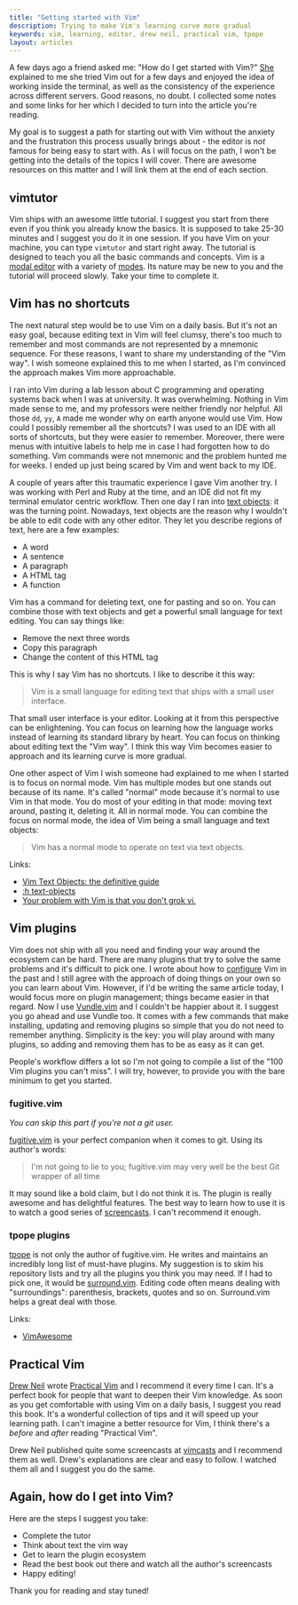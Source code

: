 ```yaml
---
title: "Getting started with Vim"
description: Trying to make Vim's learning curve more gradual
keywords: vim, learning, editor, drew neil, practical vim, tpope
layout: articles
---
```


A few days ago a friend asked me: "How do I get started with Vim?"
[She](https://twitter.com/lady_jcb) explained to me she tried Vim out for a
few days and enjoyed the idea of working inside the terminal, as well as the
consistency of the experience across different servers. Good reasons, no
doubt.  I collected some notes and some links for her which I decided to turn
into the article you're reading.

My goal is to suggest a path for starting out with Vim without the anxiety and
the frustration this process usually brings about - the editor is _not_ famous
for being easy to start with. As I will focus on the path, I won't be getting
into the details of the topics I will cover. There are awesome resources on
this matter and I will link them at the end of each section.

## vimtutor

Vim ships with an awesome little tutorial. I suggest you start from there even
if you think you already know the basics. It is supposed to take 25-30 minutes
and I suggest you do it in one session. If you have Vim on your machine, you can
type `vimtutor` and start right away. The tutorial is designed to teach you all
the basic commands and concepts. Vim is a [modal
editor](http://unix.stackexchange.com/questions/57705/modeless-vs-modal-editors#57708)
with a variety of
[modes](https://en.wikibooks.org/wiki/Learning_the_vi_Editor/Vim/Modes). Its
nature may be new to you and the tutorial will proceed slowly. Take your time to
complete it.

## Vim has no shortcuts

The next natural step would be to use Vim on a daily basis. But it's not an easy
goal, because editing text in Vim will feel clumsy, there's too much to remember
and most commands are not represented by a mnemonic sequence. For these reasons,
I want to share my understanding of the "Vim way". I wish someone explained this
to me when I started, as I'm convinced the approach makes Vim more approachable.

I ran into Vim during a lab lesson about C programming and operating systems
back when I was at university. It was overwhelming. Nothing in Vim made sense to
me, and my professors were neither friendly nor helpful. All those `dd`, `yy`,
`A` made me wonder why on earth anyone would use Vim. How could I possibly
remember all the shortcuts? I was used to an IDE with all sorts of shortcuts,
but they were easier to remember. Moreover, there were menus with intuitive
labels to help me in case I had forgotten how to do something. Vim commands were
not mnemonic and the problem hunted me for weeks. I ended up just being scared
by Vim and went back to my IDE.

A couple of years after this traumatic experience I gave Vim another try. I was
working with Perl and Ruby at the time, and an IDE did not fit my terminal
emulator centric workflow. Then one day I ran into [text
objects](http://vimdoc.sourceforge.net/htmldoc/motion.html#object-select): it
was the turning point. Nowadays, text objects are the reason why I wouldn't be
able to edit code with any other editor. They let you describe regions of text,
here are a few examples:

- A word
- A sentence
- A paragraph
- A HTML tag
- A function

Vim has a command for deleting text, one for pasting and so on. You can combine
those with text objects and get a powerful small language for text editing. You
can say things like:

- Remove the next three words
- Copy this paragraph
- Change the content of this HTML tag

This is why I say Vim has no shortcuts. I like to describe it this way:

> Vim is a small language for editing text that ships with a small user
> interface.

That small user interface is your editor. Looking at it from this perspective
can be enlightening. You can focus on learning how the language works instead of
learning its standard library by heart. You can focus on thinking about editing
text the "Vim way". I think this way Vim becomes easier to approach and its
learning curve is more gradual.

One other aspect of Vim I wish someone had explained to me when I started is to
focus on normal mode. Vim has multiple modes but one stands out because of its
name. It's called "normal" mode because it's normal to use Vim in that mode. You
do most of your editing in that mode: moving text around, pasting it, deleting
it. All in normal mode. You can combine the focus on normal mode, the idea of
Vim being a small language and text objects:

> Vim has a normal mode to operate on text via text objects.

Links:

- [Vim Text Objects: the definitive
  guide](http://blog.carbonfive.com/2011/10/17/vim-text-objects-the-definitive-guide/)
- [:h text-objects]([http://vimdoc.sourceforge.net/htmldoc/motion.html#object-select)
- [Your problem with Vim is that you don't grok
  vi.](http://stackoverflow.com/questions/1218390/what-is-your-most-productive-shortcut-with-vim/1220118#1220118)


## Vim plugins

Vim does not ship with all you need and finding your way around the ecosystem
can be hard. There are many plugins that try to solve the same problems and it's
difficult to pick one. I wrote about how to
[configure](/vim-for-rails-developers-lazy-modern-configuration) Vim in the past
and I still agree with the approach of doing things on your own so you can learn
about Vim. However, if I'd be writing the same article today, I would focus more
on plugin management; things became easier in that regard. Now I use
[Vundle.vim]([https://github.com/VundleVim/Vundle.vim) and I couldn't be happier
about it. I suggest you go ahead and use Vundle too. It comes with a few
commands that make installing, updating and removing plugins so simple that you
do not need to remember anything. Simplicity is the key: you will play around
with many plugins, so adding and removing them has to be as easy as it can get.

People's workflow differs a lot so I'm not going to compile a list of the "100
Vim plugins you can't miss". I will try, however, to provide you with the bare
minimum to get you started.

### fugitive.vim

_You can skip this part if you're not a git user._

[fugitive.vim](https://github.com/tpope/vim-fugitive) is your perfect companion
when it comes to git. Using its author's words:

> I'm not going to lie to you; fugitive.vim may very well be the best Git
> wrapper of all time

It may sound like a bold claim, but I do not think it is. The plugin is really
awesome and has delightful features. The best way to learn how to use it is to
watch a good series of
[screencasts](http://vimcasts.org/blog/2011/05/the-fugitive-series/). I can't
recommend it enough.

### tpope plugins

[tpope](https://github.com/tpope) is not only the author of fugitive.vim. He
writes and maintains an incredibly long list of must-have plugins. My suggestion
is to skim his repository lists and try all the plugins you think you may need.
If I had to pick one, it would be
[surround.vim](https://github.com/tpope/vim-surround). Editing code often means
dealing with "surroundings": parenthesis, brackets, quotes and so on.
Surround.vim helps a great deal with those.

Links:

- [VimAwesome](http://vimawesome.com/)

## Practical Vim

[Drew Neil](https://twitter.com/nelstrom) wrote [Practical
Vim](https://pragprog.com/book/dnvim/practical-vim) and I recommend it every
time I can. It's a perfect book for people that want to deepen their Vim
knowledge. As soon as you get comfortable with using Vim on a daily basis, I
suggest you read this book. It's a wonderful collection of tips and it will
speed up your learning path. I can't imagine a better resource for Vim,  I think
there's a _before_ and _after_ reading "Practical Vim".

Drew Neil published quite some screencasts at [vimcasts](http://vimcasts.org/)
and I recommend them as well. Drew's explanations are clear and easy to follow.
I watched them all and I suggest you do the same.

## Again, how do I get into Vim?

Here are the steps I suggest you take:

- Complete the tutor
- Think about text the vim way
- Get to learn the plugin ecosystem
- Read the best book out there and watch all the author's screencasts
- Happy editing!

Thank you for reading and stay tuned!
